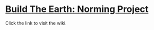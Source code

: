 # [Build The Earth: Norming Project](https://pxnt.github.io/BTEN/)
Click the link to visit the wiki.
